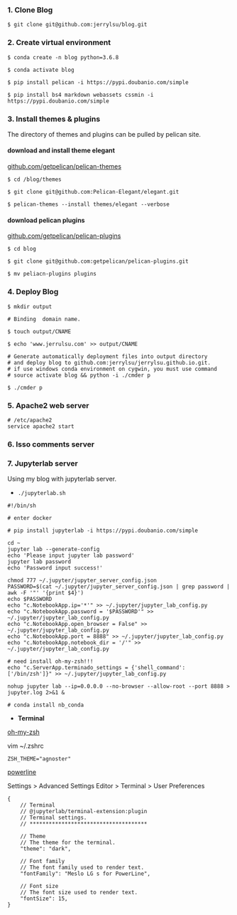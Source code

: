 ### 1. Clone Blog 

`$ git clone git@github.com:jerrylsu/blog.git`

### 2. Create virtual environment

```
$ conda create -n blog python=3.6.8

$ conda activate blog

$ pip install pelican -i https://pypi.doubanio.com/simple

$ pip install bs4 markdown webassets cssmin -i https://pypi.doubanio.com/simple
```

### 3. Install themes & plugins

The directory of themes and plugins can be pulled by pelican site.

#### download and install theme elegant

[github.com/getpelican/pelican-themes](github.com/getpelican/pelican-themes)
```
$ cd /blog/themes

$ git clone git@github.com:Pelican-Elegant/elegant.git

$ pelican-themes --install themes/elegant --verbose
```

#### download pelican plugins

[github.com/getpelican/pelican-plugins](github.com/getpelican/pelican-plugins)
```
$ cd blog

$ git clone git@github.com:getpelican/pelican-plugins.git

$ mv peliacn-plugins plugins
```

### 4. Deploy Blog

```
$ mkdir output

# Binding  domain name.

$ touch output/CNAME

$ echo 'www.jerrulsu.com' >> output/CNAME

# Generate automatically deployment files into output directory
# and deploy blog to github.com:jerrylsu/jerrylsu.github.io.git.
# if use windows conda environment on cygwin, you must use command
# source activate blog && python -i ./cmder p

$ ./cmder p
```

### 5. Apache2 web server
```
# /etc/apache2
service apache2 start
```

### 6. Isso comments server

### 7. Jupyterlab server

Using my blog with jupyterlab server.

- `./jupyterlab.sh`

```
#!/bin/sh

# enter docker

# pip install jupyterlab -i https://pypi.doubanio.com/simple

cd ~
jupyter lab --generate-config
echo 'Please input jupyter lab password'
jupyter lab password
echo 'Password input success!'

chmod 777 ~/.jupyter/jupyter_server_config.json
PASSWORD=$(cat ~/.jupyter/jupyter_server_config.json | grep password | awk -F '"' '{print $4}')
echo $PASSWORD
echo "c.NotebookApp.ip='*'" >> ~/.jupyter/jupyter_lab_config.py
echo "c.NotebookApp.password = '$PASSWORD'" >> ~/.jupyter/jupyter_lab_config.py
echo "c.NotebookApp.open_browser = False" >> ~/.jupyter/jupyter_lab_config.py
echo "c.NotebookApp.port = 8888" >> ~/.jupyter/jupyter_lab_config.py
echo "c.NotebookApp.notebook_dir = '/'" >> ~/.jupyter/jupyter_lab_config.py

# need install oh-my-zsh!!!
echo "c.ServerApp.terminado_settings = {'shell_command': ['/bin/zsh']}" >> ~/.jupyter/jupyter_lab_config.py

nohup jupyter lab --ip=0.0.0.0 --no-browser --allow-root --port 8888 > jupyter.log 2>&1 &

# conda install nb_conda
```

- **Terminal**

[oh-my-zsh](https://ohmyz.sh/)

vim ~/.zshrc

```
ZSH_THEME="agnoster"
```

[powerline](https://powerline.readthedocs.io/en/latest/index.html)

Settings > Advanced Settings Editor > Terminal > User Preferences

```
{
    // Terminal
    // @jupyterlab/terminal-extension:plugin
    // Terminal settings.
    // *************************************

    // Theme
    // The theme for the terminal.
    "theme": "dark",
    
    // Font family
    // The font family used to render text.
    "fontFamily": "Meslo LG s for PowerLine",
    
    // Font size
    // The font size used to render text.
    "fontSize": 15,
}
```
